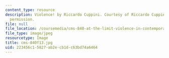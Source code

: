 ```yaml
---
content_type: resource
description: Violence! by Riccardo Cuppini. Courtesy of Riccardo Cuppini. Used with
  permission.
file: null
file_location: /coursemedia/cms-840-at-the-limit-violence-in-contemporary-representation-fall-2013/223456c15827ab2ecb1dc63bd74a6464_cms-840f13.jpg
file_type: image/jpeg
resourcetype: Image
title: cms-840f13.jpg
uid: 223456c1-5827-ab2e-cb1d-c63bd74a6464
---
```

